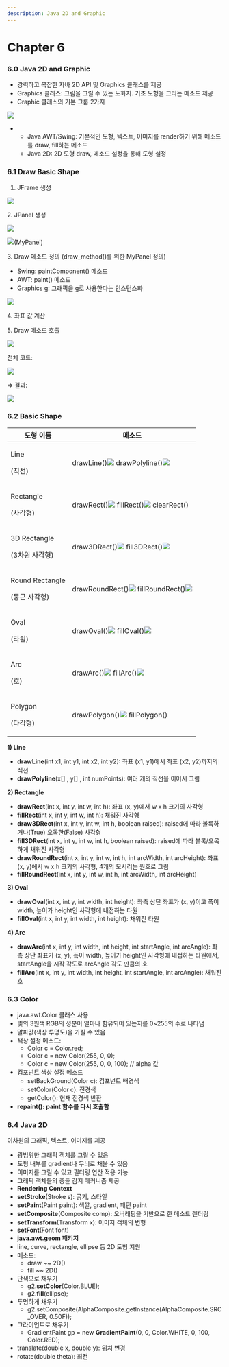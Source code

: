 ```yaml
---
description: Java 2D and Graphic
---
```


# Chapter 6

### 6.0 Java 2D and Graphic

* 강력하고 복잡한 자바 2D API 및 Graphics 클래스를 제공
* Graphics 클래스: 그림을 그릴 수 있는 도화지. 기초 도형을 그리는 메소드 제공
* Graphic 클래스의 기본 그룹 2가지

![](<../../.gitbook/assets/0 (3)>)

*
  * Java AWT/Swing: 기본적인 도형, 텍스트, 이미지를 render하기 위해 메소드를 draw, fill하는 메소드
  * Java 2D: 2D 도형 draw, 메소드 설정을 통해 도형 설정

### 6.1 Draw Basic Shape

1. JFrame 생성

![](<../../.gitbook/assets/1 (1)>)

2\. JPanel 생성

![](<../../.gitbook/assets/2 (6)>)

![](<../../.gitbook/assets/3 (6)>)(MyPanel)

3\. Draw 메소드 정의 (draw\_method()를 위한 MyPanel 정의)

* Swing: paintComponent() 메소드
* AWT: paint() 메소드
* Graphics g: 그래픽을 g로 사용한다는 인스턴스화

![](<../../.gitbook/assets/4 (1)>)

4\. 좌표 값 계산

5\. Draw 메소드 호출

![](<../../.gitbook/assets/5 (5)>)

전체 코드:

![](<../../.gitbook/assets/6 (5)>)

⇒ 결과:

![](../../.gitbook/assets/7)

### 6.2 Basic Shape

| **도형 이름**                             | **메소드**                                                                                                 |
| ------------------------------------- | ------------------------------------------------------------------------------------------------------- |
| <p>Line</p><p>(직선)</p>                | drawLine()![](<../../.gitbook/assets/8 (1)>) drawPolyline()![](../../.gitbook/assets/9)                 |
| <p>Rectangle</p><p>(사각형)</p>          | drawRect()![](<../../.gitbook/assets/10 (3)>) fillRect()![](<../../.gitbook/assets/11 (5)>) clearRect() |
| <p>3D Rectangle</p><p>(3차원 사각형)</p>   | draw3DRect()![](../../.gitbook/assets/12) fill3DRect()![](<../../.gitbook/assets/13 (2)>)               |
| <p>Round Rectangle</p><p>(둥근 사각형)</p> | drawRoundRect()![](<../../.gitbook/assets/14 (4)>) fillRoundRect()![](../../.gitbook/assets/15)         |
| <p>Oval</p><p>(타원)</p>                | drawOval()![](<../../.gitbook/assets/16 (1)>) fillOval()![](<../../.gitbook/assets/17 (4)>)             |
| <p>Arc</p><p>(호)</p>                  | drawArc()![](<../../.gitbook/assets/18 (2)>) fillArc()![](../../.gitbook/assets/19)                     |
| <p>Polygon</p><p>(다각형)</p>            | drawPolygon()![](<../../.gitbook/assets/20 (1)>) fillPolygon()                                          |

**1) Line**

* **drawLine**(int x1, int y1, int x2, int y2): 좌표 (x1, y1)에서 좌표 (x2, y2)까지의 직선
* **drawPolyline**(x\[] , y\[] , int numPoints): 여러 개의 직선을 이어서 그림

**2) Rectangle**

* **drawRect**(int x, int y, int w, int h): 좌표 (x, y)에서 w x h 크기의 사각형
* **fillRect**(int x, int y, int w, int h): 채워진 사각형
* **draw3DRect**(int x, int y, int w, int h, boolean raised): raised에 따라 볼록하거나(True) 오목한(False) 사각형
* **fill3DRect**(int x, int y, int w, int h, boolean raised): raised에 따라 볼록/오목하게 채워진 사각형
* **drawRoundRect**(int x, int y, int w, int h, int arcWidth, int arcHeight): 좌표 (x, y)에서 w x h 크기의 사각형, 4개의 모서리는 원호로 그림
* **fillRoundRect**(int x, int y, int w, int h, int arcWidth, int arcHeight)

**3) Oval**

* **drawOval**(int x, int y, int width, int height): 좌측 상단 좌표가 (x, y)이고 폭이 width, 높이가 height인 사각형에 내접하는 타원
* **fillOval**(int x, int y, int width, int height): 채워진 타원

**4) Arc**

* **drawArc**(int x, int y, int width, int height, int startAngle, int arcAngle): 좌측 상단 좌표가 (x, y), 폭이 width, 높이가 height인 사각형에 내접하는 타원에서, startAngle을 시작 각도로 arcAngle 각도 만큼의 호
* **fillArc**(int x, int y, int width, int height, int startAngle, int arcAngle): 채워진 호

### 6.3 Color

* java.awt.Color 클래스 사용
* 빛의 3원색 RGB의 성분이 얼마나 함유되어 있는지를 0\~255의 수로 나타냄
* 알파값(색상 투명도)을 가질 수 있음
* 색상 설정 메소드:
  * Color c = Color.red;
  * Color c = new Color(255, 0, 0);
  * Color c = new Color(255, 0, 0, 100); // alpha 값
* 컴포넌트 색상 설정 메소드
  * setBackGround(Color c): 컴포넌트 배경색
  * setColor(Color c): 전경색
  * getColor(): 현재 전경색 반환
* **repaint(): paint 함수를 다시 호출함**

### 6.4 Java 2D

이차원의 그래픽, 텍스트, 이미지를 제공

* 광범위한 그래픽 객체를 그릴 수 있음
* 도형 내부를 gradient나 무늬로 채울 수 있음
* 이미지를 그릴 수 있고 필터링 연산 적용 가능
* 그래픽 객체들의 충돌 감지 메커니즘 제공
* **Rendering Context**
* **setStroke**(Stroke s): 굵기, 스타일
* **setPaint**(Paint paint): 색깔, gradient, 패턴 paint
* **setComposite**(Composite comp): 오버래핑을 기반으로 한 메소드 렌더링
* **setTransform**(Transform x): 이미지 객체의 변형
* **setFont**(Font font)
* **java.awt.geom 패키지**
* line, curve, rectangle, ellipse 등 2D 도형 지원
* 메소드:
  * draw \~\~ 2D()
  * fill \~\~ 2D()
* 단색으로 채우기
  * g2.**setColor**(Color.BLUE);
  * g2.**fill**(ellipse);
* 투명하게 채우기
  * g2.setComposite(AlphaComposite.getInstance(AlphaComposite.SRC\_OVER, 0.50F));
* 그라이언트로 채우기
  * GradientPaint gp = new **GradientPaint**(0, 0, Color.WHITE, 0, 100, Color.RED);
* translate(double x, double y): 위치 변경
* rotate(double theta): 회전
